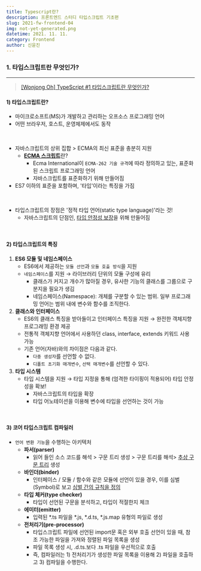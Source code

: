 ```yaml
---
title: Typescript란?
description: 프론트엔드 스터디 타입스크립트 기초편
slug: 2021-fw-frontend-04
img: not-yet-generated.png
datetime: 2021. 11. 11.
category: Frontend
author: 신윤진
---
```


### 1. 타입스크립트란 무엇인가?

---

> [[Wonjong Oh] TypeScript #1 타입스크립트란 무엇인가?](https://medium.com/@wonjong_oh/typescript-1-%ED%83%80%EC%9E%85%EC%8A%A4%ED%81%AC%EB%A6%BD%ED%8A%B8%EB%9E%80-%EB%AC%B4%EC%97%87%EC%9D%B8%EA%B0%80-f4b02f54009c)

#### 1) 타입스크립트란?

- 마이크로소프트(MS)가 개발하고 관리하는 오프소스 프로그래밍 언어
- 어떤 브라우저, 호스트, 운영체제에서도 동작

<br>


- 자바스크립트의 상위 집합 > ECMA의 최신 표준을 충분히 지원
  - [**ECMA 스크립트**](https://ko.wikipedia.org/wiki/ECMA%EC%8A%A4%ED%81%AC%EB%A6%BD%ED%8A%B8)란?
    - Ecma International이 `ECMA-262 기술 규격`에 따라 정의하고 있는, 표준화된 스크립트 프로그래밍 언어
    - 자바스크립트를 표준화하기 위해 만들어짐
- ES7 이하의 표준을 포함하며, '타입'이라는 특징을 가짐

<br>

- 타입스크립트의 장점은 '정적 타입 언어(static type language)'라는 것!
  - 자바스크립트의 단점인, <u>타입 안정성 보장</u>을 위해 만들어짐

<br>

#### 2) 타입스크립트의 특징

1. **ES6 모듈 및 네임스페이스**
   - ES6에서 제공하는 `모듈 선언`과 `모듈 호출 방식`을 지원
   - `네임스페이스`를 지원 → 라이브러리 단위의 모듈 구성에 유리
     - 클래스가 커지고 개수가 많아질 경우, 유사한 기능의 클래스를 그룹으로 구분지을 필요가 생김
     - 네임스페이스(Namespace): 개체를 구분할 수 있는 범위. 일부 프로그래밍 언어는 범위 내에 변수와 함수를 조직한다.
2. **클래스와 인터페이스**
   - ES6의 클래스 특징을 받아들이고 인터페이스 특징을 지원 → 완전한 객체지향 프로그래밍 환경 제공
   - 전통적 객체지향 언어에서 사용하던 class, interface, extends 키워드 사용 가능
   - 기존 언어(자바)와의 차이점은 다음과 같다.
     - `다중 생성자`를 선언할 수 없다.
     - `디폴트 초기화 매개변수`, `선택 매개변수`를 선언할 수 있다.
3. **타입 시스템**
   - 타입 시스템을 지원 → 타입 지정을 통해 (엄격한 타이핑이 적용되어) 타입 안정성을 확보!
     - 자바스크립트의 타입을 확장
     - 타입 어노테이션을 이용해 변수에 타입을 선언하는 것이 가능

<br>

#### 3) 코어 타입스크립트 컴파일러


- `언어 변환 기능`을 수행하는 아키텍처
  - **파서(parser)**
    - 읽어 들인 소스 코드를 해석 > 구문 트리 생성 > 구문 트리를 해석> <u>추상 구문 트리</u> 생성
  - **바인더(binder)**
    - 인터페이스 / 모듈 / 함수와 같은 모듈에 선언이 있을 경우, 이를 심벌(Symbol)로 보고 <u>심벌 간의 규칙을 정의</u>
  - **타입 체커(type checker)**
    - 타입이 선언된 구문을 분석하고, 타입이 적절한지 체크
  - **에미터(emitter)**
    - 입력된 *.ts 파일을 *.js, *.d.ts, *.js.map 유형의 파일로 생성
  - **전처리기(pre-processor)**
    - 타입스크립트 파일에 선언된 import문 혹은 외부 호출 선언이 있을 때, 참조 가능한 파일을 가져와 정렬된 파일 목록을 생성
    - 파일 목록 생성 시, .d.ts.보다 .ts 파일을 우선적으로 호출
    - 즉, 컴파일러는 1) 전처리기가 생성한 파일 목록을 이용해 2) 파일을 호출하고 3) 컴파일을 수행한다.

<br>

